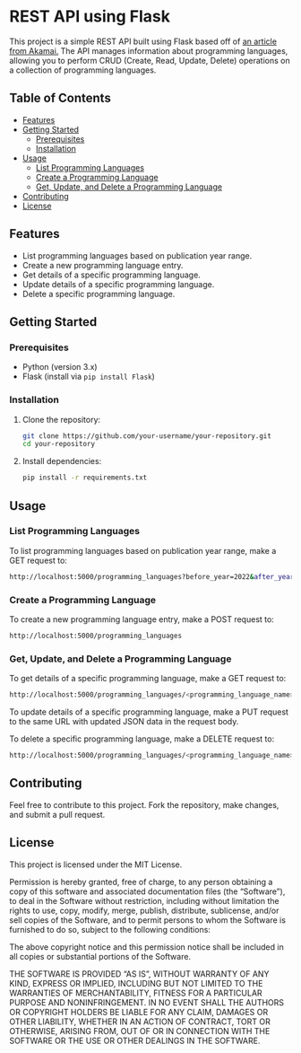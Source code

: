 # REST API using Flask

This project is a simple REST API built using Flask based off of [an article from Akamai.](https://www.linode.com/docs/guides/create-restful-api-using-python-and-flask/) The API manages information about programming languages, allowing you to perform CRUD (Create, Read, Update, Delete) operations on a collection of programming languages. 

## Table of Contents

- [Features](#features)
- [Getting Started](#getting-started)
  - [Prerequisites](#prerequisites)
  - [Installation](#installation)
- [Usage](#usage)
  - [List Programming Languages](#list-programming-languages)
  - [Create a Programming Language](#create-a-programming-language)
  - [Get, Update, and Delete a Programming Language](#get-update-and-delete-a-programming-language)
- [Contributing](#contributing)
- [License](#license)

## Features

- List programming languages based on publication year range.
- Create a new programming language entry.
- Get details of a specific programming language.
- Update details of a specific programming language.
- Delete a specific programming language.

## Getting Started

### Prerequisites

- Python (version 3.x)
- Flask (install via `pip install Flask`)

### Installation

1. Clone the repository:

   ```bash
   git clone https://github.com/your-username/your-repository.git
   cd your-repository
   ```

2. Install dependencies:

   ```bash
   pip install -r requirements.txt
   ```

## Usage
### List Programming Languages
To list programming languages based on publication year range, make a GET request to:

   ```bash
   http://localhost:5000/programming_languages?before_year=2022&after_year=2000
   ```

### Create a Programming Language
To create a new programming language entry, make a POST request to:

   ```bash
   http://localhost:5000/programming_languages
   ```

### Get, Update, and Delete a Programming Language
To get details of a specific programming language, make a GET request to:

   ```bash
   http://localhost:5000/programming_languages/<programming_language_name>
   ```

To update details of a specific programming language, make a PUT request to the same URL with updated JSON data in the request body.

To delete a specific programming language, make a DELETE request to:
   ```bash
   http://localhost:5000/programming_languages/<programming_language_name>
   ```
## Contributing
Feel free to contribute to this project. Fork the repository, make changes, and submit a pull request.

## License
This project is licensed under the MIT License.

Permission is hereby granted, free of charge, to any person obtaining a copy of this software and associated documentation files (the “Software”), to deal in the Software without restriction, including without limitation the rights to use, copy, modify, merge, publish, distribute, sublicense, and/or sell copies of the Software, and to permit persons to whom the Software is furnished to do so, subject to the following conditions:

The above copyright notice and this permission notice shall be included in all copies or substantial portions of the Software.

THE SOFTWARE IS PROVIDED “AS IS”, WITHOUT WARRANTY OF ANY KIND, EXPRESS OR IMPLIED, INCLUDING BUT NOT LIMITED TO THE WARRANTIES OF MERCHANTABILITY, FITNESS FOR A PARTICULAR PURPOSE AND NONINFRINGEMENT. IN NO EVENT SHALL THE AUTHORS OR COPYRIGHT HOLDERS BE LIABLE FOR ANY CLAIM, DAMAGES OR OTHER LIABILITY, WHETHER IN AN ACTION OF CONTRACT, TORT OR OTHERWISE, ARISING FROM, OUT OF OR IN CONNECTION WITH THE SOFTWARE OR THE USE OR OTHER DEALINGS IN THE SOFTWARE.
